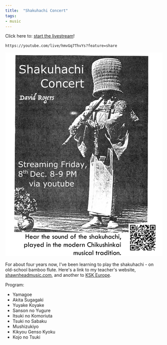 ```yaml
---
title:  "Shakuhachi Concert"
tags:
- music
---
```


Click here to:
[start the livestream](https://youtube.com/live/hmvGq7ThvYs?feature=share)!

    https://youtube.com/live/hmvGq7ThvYs?feature=share

![Concert invitation](/assets/images/shaku_flyer.png)

For about four years now, I've been learning to play the
shakuhachi - on old-school bamboo flute.
Here's a link to my teacher's website,
[shawnheadmusic.com](https://shawnheadmusic.com),
and another to [KSK Europe](https://kskeurope.org/about-ksk-europe/).


Program:

- Yamagoe
- Akita Sugagaki
- Yuyake Koyake
- Sanson no Yugure
- Itsuki no Komoriuta
- Tsuki no Sabaku
- Mushizukiyo
- Kikyou Genso Kyoku
- Kojo no Tsuki

